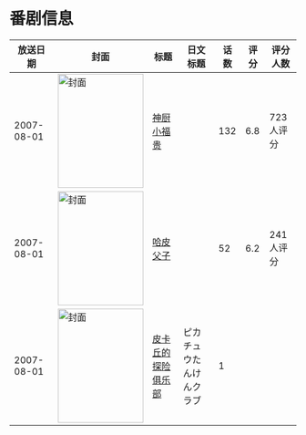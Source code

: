 # 番剧信息

|放送日期|封面|标题|日文标题|话数|评分|评分人数|
|---|---|---|---|---|---|---|
|2007-08-01|<img src="//lain.bgm.tv/pic/cover/c/c8/8d/96759_p1t1O.jpg" alt="封面" style="width:150px;height:200px;object-fit:cover;">|[神厨小福贵](https://bangumi.tv/subject/96759)||132|6.8|723人评分|
|2007-08-01|<img src="//lain.bgm.tv/pic/cover/c/d2/43/116145_FbpTn.jpg" alt="封面" style="width:150px;height:200px;object-fit:cover;">|[哈皮父子](https://bangumi.tv/subject/116145)||52|6.2|241人评分|
|2007-08-01|<img src="//lain.bgm.tv/pic/cover/c/2d/96/501581_2Ig3f.jpg" alt="封面" style="width:150px;height:200px;object-fit:cover;">|[皮卡丘的探险俱乐部](https://bangumi.tv/subject/501581)|ピカチュウたんけんクラブ|1|||
